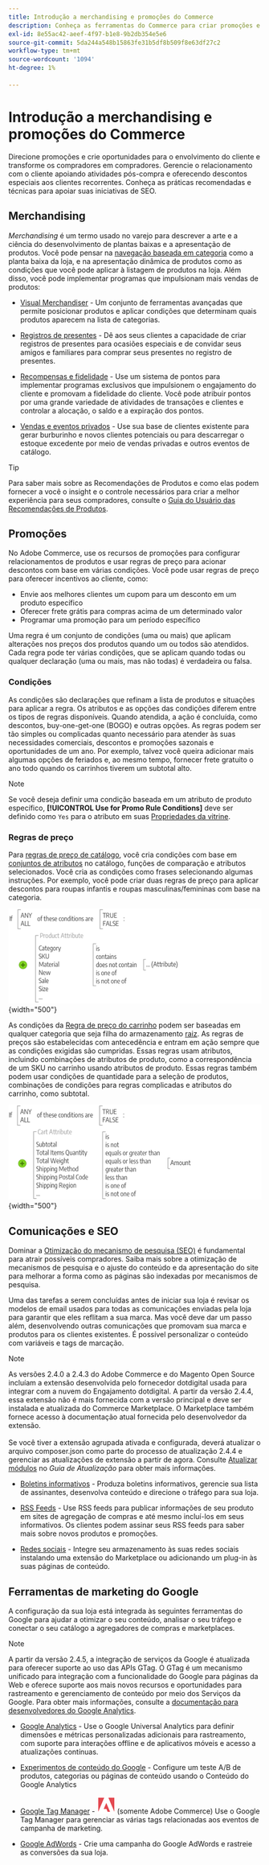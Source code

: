 ```yaml
---
title: Introdução a merchandising e promoções do Commerce
description: Conheça as ferramentas do Commerce para criar promoções e oportunidades direcionadas ao engajamento de clientes.
exl-id: 8e55ac42-aeef-4f97-b1e8-9b2db354e5e6
source-git-commit: 5da244a548b15863fe31b5df8b509f8e63df27c2
workflow-type: tm+mt
source-wordcount: '1094'
ht-degree: 1%

---
```


# Introdução a merchandising e promoções do Commerce

Direcione promoções e crie oportunidades para o envolvimento do cliente e transforme os compradores em compradores. Gerencie o relacionamento com o cliente apoiando atividades pós-compra e oferecendo descontos especiais aos clientes recorrentes. Conheça as práticas recomendadas e técnicas para apoiar suas iniciativas de SEO.

## Merchandising

_Merchandising_ é um termo usado no varejo para descrever a arte e a ciência do desenvolvimento de plantas baixas e a apresentação de produtos. Você pode pensar na [navegação baseada em categoria](../catalog/navigation-top.md) como a planta baixa da loja, e na apresentação dinâmica de produtos como as condições que você pode aplicar à listagem de produtos na loja. Além disso, você pode implementar programas que impulsionam mais vendas de produtos:

- [Visual Merchandiser](visual-merchandiser.md) - Um conjunto de ferramentas avançadas que permite posicionar produtos e aplicar condições que determinam quais produtos aparecem na lista de categorias.

- [Registros de presentes](gift-registries.md) - Dê aos seus clientes a capacidade de criar registros de presentes para ocasiões especiais e de convidar seus amigos e familiares para comprar seus presentes no registro de presentes.

- [Recompensas e fidelidade](rewards-loyalty.md) - Use um sistema de pontos para implementar programas exclusivos que impulsionem o engajamento do cliente e promovam a fidelidade do cliente. Você pode atribuir pontos por uma grande variedade de atividades de transações e clientes e controlar a alocação, o saldo e a expiração dos pontos.

- [Vendas e eventos privados](events-private-sales.md) - Use sua base de clientes existente para gerar burburinho e novos clientes potenciais ou para descarregar o estoque excedente por meio de vendas privadas e outros eventos de catálogo.

>[!TIP]
>
>Para saber mais sobre as Recomendações de Produtos e como elas podem fornecer a você o insight e o controle necessários para criar a melhor experiência para seus compradores, consulte o [Guia do Usuário das Recomendações de Produtos](https://experienceleague.adobe.com/docs/commerce/product-recommendations/guide-overview.html).

## Promoções

No Adobe Commerce, use os recursos de promoções para configurar relacionamentos de produtos e usar regras de preço para acionar descontos com base em várias condições. Você pode usar regras de preço para oferecer incentivos ao cliente, como:

- Envie aos melhores clientes um cupom para um desconto em um produto específico
- Oferecer frete grátis para compras acima de um determinado valor
- Programar uma promoção para um período específico

Uma regra é um conjunto de condições (uma ou mais) que aplicam alterações nos preços dos produtos quando um ou todos são atendidos. Cada regra pode ter várias condições, que se aplicam quando todas ou qualquer declaração (uma ou mais, mas não todas) é verdadeira ou falsa.

### Condições

As condições são declarações que refinam a lista de produtos e situações para aplicar a regra. Os atributos e as opções das condições diferem entre os tipos de regras disponíveis. Quando atendida, a ação é concluída, como descontos, buy-one-get-one (BOGO) e outras opções. As regras podem ser tão simples ou complicadas quanto necessário para atender às suas necessidades comerciais, descontos e promoções sazonais e oportunidades de um ano. Por exemplo, talvez você queira adicionar mais algumas opções de feriados e, ao mesmo tempo, fornecer frete gratuito o ano todo quando os carrinhos tiverem um subtotal alto.

>[!NOTE]
>
>Se você deseja definir uma condição baseada em um atributo de produto específico, **[!UICONTROL Use for Promo Rule Conditions]** deve ser definido como `Yes` para o atributo em suas [Propriedades da vitrine](../catalog/attribute-product-create.md).


### Regras de preço

Para [regras de preço de catálogo](price-rules-catalog.md), você cria condições com base em [conjuntos de atributos](../catalog/attribute-sets.md) no catálogo, funções de comparação e atributos selecionados. Você cria as condições como frases selecionando algumas instruções. Por exemplo, você pode criar duas regras de preço para aplicar descontos para roupas infantis e roupas masculinas/femininas com base na categoria.

![Diagrama - exemplo de regras de preço de catálogo](./assets/diagram-catalog-price-rules.png){width="500"}

As condições da [Regra de preço do carrinho](price-rules-cart.md) podem ser baseadas em qualquer categoria que seja filha do armazenamento [raiz](../catalog/category-root.md). As regras de preços são estabelecidas com antecedência e entram em ação sempre que as condições exigidas são cumpridas. Essas regras usam atributos, incluindo combinações de atributos de produto, como a correspondência de um SKU no carrinho usando atributos de produto. Essas regras também podem usar condições de quantidade para a seleção de produtos, combinações de condições para regras complicadas e atributos do carrinho, como subtotal.

![Diagrama - exemplo de regras de preço do carrinho](./assets/diagram-cart-price-rules.png){width="500"}

## Comunicações e SEO

Dominar a [Otimização do mecanismo de pesquisa (SEO)](seo-overview.md) é fundamental para atrair possíveis compradores. Saiba mais sobre a otimização de mecanismos de pesquisa e o ajuste do conteúdo e da apresentação do site para melhorar a forma como as páginas são indexadas por mecanismos de pesquisa.

Uma das tarefas a serem concluídas antes de iniciar sua loja é revisar os modelos de email usados para todas as comunicações enviadas pela loja para garantir que eles reflitam a sua marca. Mas você deve dar um passo além, desenvolvendo outras comunicações que promovam sua marca e produtos para os clientes existentes. É possível personalizar o conteúdo com variáveis e tags de marcação.

>[!NOTE]
>
>As versões 2.4.0 a 2.4.3 do Adobe Commerce e do Magento Open Source incluíam a extensão desenvolvida pelo fornecedor dotdigital usada para integrar com a nuvem do Engajamento dotdigital. A partir da versão 2.4.4, essa extensão não é mais fornecida com a versão principal e deve ser instalada e atualizada do Commerce Marketplace. O Marketplace também fornece acesso à documentação atual fornecida pelo desenvolvedor da extensão.
><br><br>
>Se você tiver a extensão agrupada ativada e configurada, deverá atualizar o arquivo composer.json como parte do processo de atualização 2.4.4 e gerenciar as atualizações de extensão a partir de agora. Consulte [Atualizar módulos](https://experienceleague.adobe.com/docs/commerce-operations/upgrade-guide/modules/upgrade.html) no _Guia de Atualização_ para obter mais informações.

- [Boletins informativos](newsletters.md) - Produza boletins informativos, gerencie sua lista de assinantes, desenvolva conteúdo e direcione o tráfego para sua loja.

- [RSS Feeds](social-rss.md#rss-feeds) - Use RSS feeds para publicar informações de seu produto em sites de agregação de compras e até mesmo incluí-los em seus informativos. Os clientes podem assinar seus RSS feeds para saber mais sobre novos produtos e promoções.

- [Redes sociais](social-rss.md#social-networks) - Integre seu armazenamento às suas redes sociais instalando uma extensão do Marketplace ou adicionando um plug-in às suas páginas de conteúdo.

## Ferramentas de marketing do Google

A configuração da sua loja está integrada às seguintes ferramentas do Google para ajudar a otimizar o seu conteúdo, analisar o seu tráfego e conectar o seu catálogo a agregadores de compras e marketplaces.

>[!NOTE]
>
>A partir da versão 2.4.5, a integração de serviços da Google é atualizada para oferecer suporte ao uso das APIs GTag. O GTag é um mecanismo unificado para integração com a funcionalidade do Google para páginas da Web e oferece suporte aos mais novos recursos e oportunidades para rastreamento e gerenciamento de conteúdo por meio dos Serviços da Google. Para obter mais informações, consulte a [documentação para desenvolvedores do Google Analytics](https://developers.google.com/analytics/devguides/collection/gtagjs).

- [Google Analytics](google-analytics.md) - Use o Google Universal Analytics para definir dimensões e métricas personalizadas adicionais para rastreamento, com suporte para interações offline e de aplicativos móveis e acesso a atualizações contínuas.

- [Experimentos de conteúdo do Google](google-content-experiments.md) - Configure um teste A/B de produtos, categorias ou páginas de conteúdo usando o Conteúdo do Google Analytics

- [Google Tag Manager](google-tag-manager.md) - ![Adobe Commerce](../assets/adobe-logo.svg) (somente Adobe Commerce) Use o Google Tag Manager para gerenciar as várias tags relacionadas aos eventos de campanha de marketing.

- [Google AdWords](google-adwords.md) - Crie uma campanha do Google AdWords e rastreie as conversões da sua loja.
